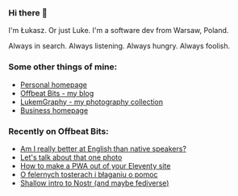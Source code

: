 ### Hi there 👋

I'm Łukasz. Or just Luke. I'm a software dev from Warsaw, Poland.

Always in search. Always listening. Always hungry. Always foolish.

### Some other things of mine:

* [Personal homepage](https://lukaszwojcik.net/)
* [Offbeat Bits - my blog](https://offbeatbits.com/)
* [LukemGraphy - my photography collection](https://lukemgraphy.eu/)
* [Business homepage](https://lukem.net/)

### Recently on Offbeat Bits:

<!-- BLOG-POST-LIST:START -->
- [Am I really better at English than native speakers?](https://offbeatbits.com/am-i-really-better-at-english-than-native-speakers/)
- [Let&#39;s talk about that one photo](https://offbeatbits.com/lets-talk-about-that-one-photo/)
- [How to make a PWA out of your Eleventy site](https://offbeatbits.com/how-to-make-a-pwa-out-of-your-eleventy-site/)
- [O felernych tosterach i błaganiu o pomoc](https://offbeatbits.com/o-felernych-tosterach-i-blaganiu-o-pomoc/)
- [Shallow intro to Nostr &lpar;and maybe fediverse&rpar;](https://offbeatbits.com/shallow-intro-to-nostr-and-maybe-fediverse/)
<!-- BLOG-POST-LIST:END -->
